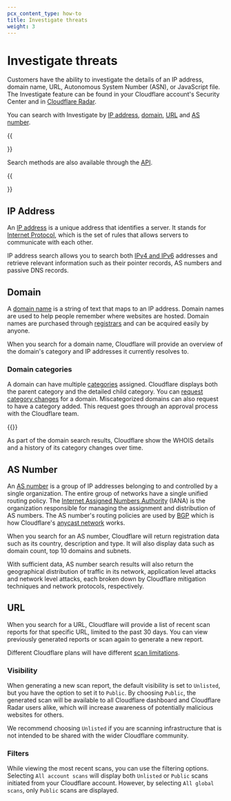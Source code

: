 ```yaml
---
pcx_content_type: how-to
title: Investigate threats
weight: 3
---
```


# Investigate threats

Customers have the ability to investigate the details of an IP address, domain name, URL, Autonomous System Number (ASN), or JavaScript file. The Investigate feature can be found in your Cloudflare account's Security Center and in [Cloudflare Radar](https://radar.cloudflare.com/scan).

You can search with Investigate by [IP address](/security-center/investigate/investigate-threats/#ip-address), [domain](/security-center/investigate/investigate-threats/#domain), [URL](/security-center/investigate/investigate-threats/#url) and [AS number](/security-center/investigate/investigate-threats/#as-number).

{{<Aside>}}

Search methods are also available through the [API](/security-center/intel-apis/).
  
{{</Aside>}}

## IP Address

An [IP address](https://www.cloudflare.com/learning/dns/glossary/what-is-my-ip-address/) is a unique address that identifies a server. It stands for [Internet Protocol](https://www.cloudflare.com/learning/network-layer/internet-protocol/), which is the set of rules that allows servers to communicate with each other.

IP address search allows you to search both [IPv4 and IPv6](https://www.cloudflare.com/learning/dns/glossary/what-is-my-ip-address/) addresses and retrieve relevant information such as their pointer records, AS numbers and passive DNS records.

## Domain

A [domain name](https://www.cloudflare.com/learning/dns/glossary/what-is-a-domain-name/) is a string of text that maps to an IP address. Domain names are used to help people remember where websites are hosted. Domain names are purchased through [registrars](/registrar/) and can be acquired easily by anyone.

When you search for a domain name, Cloudflare will provide an overview of the domain's category and IP addresses it currently resolves to.

### Domain categories

A domain can have multiple [categories](/cloudflare-one/policies/gateway/domain-categories/) assigned. Cloudflare displays both the parent category and the detailed child category. You can [request category changes](/security-center/investigate/change-categorization/) for a domain. Miscategorized domains can also request to have a category added. This request goes through an approval process with the Cloudflare team.

{{<render file="gateway/_content-security-categories.md" productFolder="cloudflare-one">}}

As part of the domain search results, Cloudflare show the WHOIS details and a history of its category changes over time.

## AS Number

An [AS number](https://www.cloudflare.com/learning/network-layer/what-is-an-autonomous-system/) is a group of IP addresses belonging to and controlled by a single organization. The entire group of networks have a single unified routing policy. The [Internet Assigned Numbers Authority](https://www.iana.org/) (IANA) is the organization responsible for managing the assignment and distribution of AS numbers. The AS number's routing policies are used by [BGP](https://www.cloudflare.com/learning/security/glossary/what-is-bgp/) which is how Cloudflare's [anycast network](https://www.cloudflare.com/learning/cdn/glossary/anycast-network/) works.

When you search for an AS number, Cloudflare will return registration data such as its country, description and type. It will also display data such as domain count, top 10 domains and subnets.

With sufficient data, AS number search results will also return the geographical distribution of traffic in its network, application level attacks and network level attacks, each broken down by Cloudflare mitigation techniques and network protocols, respectively.

## URL

When you search for a URL, Cloudflare will provide a list of recent scan reports for that specific URL, limited to the past 30 days. You can view previously generated reports or scan again to generate a new report.

Different Cloudflare plans will have different [scan limitations](/security-center/investigate/scan-limits/).

### Visibility

When generating a new scan report, the default visibility is set to `Unlisted`, but you have the option to set it to `Public`. By choosing `Public`, the generated scan will be available to all Cloudflare dashboard and Cloudflare Radar users alike, which will increase awareness of potentially malicious websites for others.

We recommend choosing `Unlisted` if you are scanning infrastructure that is not intended to be shared with the wider Cloudflare community.

### Filters

While viewing the most recent scans, you can use the filtering options. Selecting `All account scans` will display both `Unlisted` or `Public` scans initiated from your Cloudflare account. However, by selecting `All global scans`, only `Public` scans are displayed.
